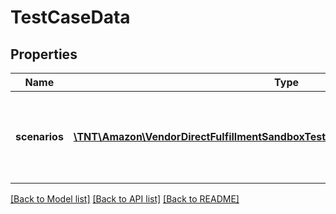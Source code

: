 # TestCaseData

## Properties
Name | Type | Description | Notes
------------ | ------------- | ------------- | -------------
**scenarios** | [**\TNT\Amazon\VendorDirectFulfillmentSandboxTestData\V20211028\Model\Scenario[]**](Scenario.md) | Set of use cases that describes the possible test scenarios. | [optional] 

[[Back to Model list]](../README.md#documentation-for-models) [[Back to API list]](../README.md#documentation-for-api-endpoints) [[Back to README]](../README.md)


